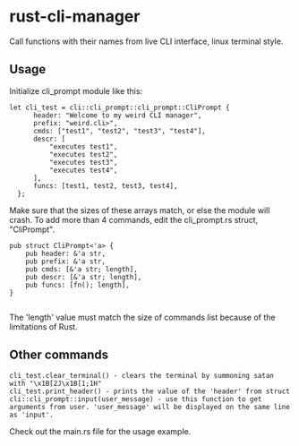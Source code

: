 # rust-cli-manager
Call functions with their names from live CLI interface, linux terminal style.

## Usage 
Initialize cli_prompt module like this:
```
let cli_test = cli::cli_prompt::cli_prompt::CliPrompt {
      header: "Welcome to my weird CLI manager",
      prefix: "weird.cli>",
      cmds: ["test1", "test2", "test3", "test4"],
      descr: [
          "executes test1",
          "executes test2",
          "executes test3",
          "executes test4",
      ],
      funcs: [test1, test2, test3, test4],
  };
```
Make sure that the sizes of these arrays match, or else the module will crash.
To add more than 4 commands, edit the cli_prompt.rs struct, "CliPrompt". 

```
pub struct CliPrompt<'a> {
    pub header: &'a str,
    pub prefix: &'a str,
    pub cmds: [&'a str; length],
    pub descr: [&'a str; length],
    pub funcs: [fn(); length],
}
    
```
The 'length' value must match the size of commands list because of the limitations of Rust.

## Other commands
```
cli_test.clear_terminal() - clears the terminal by summoning satan with "\x1B[2J\x1B[1;1H" 
cli_test.print_header() - prints the value of the 'header' from struct
cli::cli_prompt::input(user_message) - use this function to get arguments from user. 'user_message' will be displayed on the same line as 'input'.
```

Check out the main.rs file for the usage example. 
